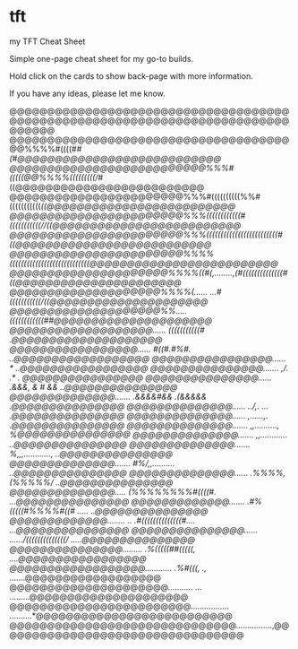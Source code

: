 # tft
my TFT Cheat Sheet

Simple one-page cheat sheet for my go-to builds. 

Hold click on the cards to show back-page with more information.

If you have any ideas, please let me know.

@@@@@@@@@@@@@@@@@@@@@@@@@@@@@@@@@@@@@@@@@@@@@@@@@@@@@@@@@@@@@@@@@@@@@@@@@@@@@@@@
@@@@@@@@@@@@@@@@@@@@@@@@@@@@@@@@@@@@@@@%%%%#((((#*#(#@@@@@@@@@@@@@@@@@@@@@@@@@@@
@@@@@@@@@@@@@@@@@@@@@@@@@@%%%#(((((@@%%%%(((((((((/*#((@@@@@@@@@@@@@@@@@@@@@@@@@
@@@@@@@@@@@@@@@@@@@@@@@%%%#((((((((((%%#(((((((((((**((@@@@@@@@@@@@@@@@@@@@@@@@@
@@@@@@@@@@@@@@@@@@@@@@@%%%((((((((((((#(((((((((((/*/((@@@@@@@@@@@@@@@@@@@@@@@@@
@@@@@@@@@@@@@@@@@@@@@@@%%%(((((((((((((((((((((((((#((@@@@@@@@@@@@@@@@@@@@@@@@@@
@@@@@@@@@@@@@@@@@@@@@@@%%%%((((((((((((((((((((((((((((@@@@@@@@@@@@@@@@@@@@@@@@@
@@@@@@@@@@@@@@@@@@@@@%%%%((#(,........,(#((((((((((((((#((@@@@@@@@@@@@@@@@@@@@@@
@@@@@@@@@@@@@@@@@@@@%%%%(......        ...*#(((((((((((/*((@@@@@@@@@@@@@@@@@@@@@
@@@@@@@@@@@@@@@@@@@@%%.....                 ((((((((((((*##@@@@@@@@@@@@@@@@@@@@@
@@@@@@@@@@@@@@@@@@@......                    (((((((((((#  .@@@@@@@@@@@@@@@@@@@@
@@@@@@@@@@@@@@@@@......                       #((#.#%#.     ..@@@@@@@@@@@@@@@@@@
@@@@@@@@@@@@@@@@......                         *             ..@@@@@@@@@@@@@@@@@
@@@@@@@@@@@@@@@.......            ,/.                   .*    . @@@@@@@@@@@@@@@@
@@@@@@@@@@@@@@@......          .&&&, *&               #*  &&   ..@@@@@@@@@@@@@@@
@@@@@@@@@@@@@@.......          .&&&&#&&              .(&&&&&    .@@@@@@@@@@@@@@@
@@@@@@@@@@@@@@......            ..*/,.                 ...      .@@@@@@@@@@@@@@@
@@@@@@@@@@@@@@......                        ,......,.           .@@@@@@@@@@@@@@@
@@@@@@@@@@@@@@.......                     ,,..........,         %@@@@@@@@@@@@@@@
@@@@@@@@@@@@@@.......                    *,,............       ..@@@@@@@@@@@@@@@
@@@@@@@@@@@@@@.......                   %,,,............,      ..@@@@@@@@@@@@@@@
@@@@@@@@@@@@@@.......                  #%/***,,..........      ..@@@@@@@@@@@@@@@
@@@@@@@@@@@@@@......                  .%%%%***,*(%%%%%/        ..@@@@@@@@@@@@@@@
@@@@@@@@@@@@@@.....                   (%%%%%%%%#((((#.        ...@@@@@@@@@@@@@@@
@@@@@@@@@@@@@.......                 .#%(((((#%%%%#((#   ..... ..@@@@@@@@@@@@@@@
@@@@@@@@@@@@@........         ..     .#((((((((((((((#....    ...@@@@@@@@@@@@@@@
@@@@@@@@@@@@@@@......           ....../((((((((((((((/      .....@@@@@@@@@@@@@@@
@@@@@@@@@@@@@@@.........              .%(((((##(((((,      ....@@@@@@@@@@@@@@@@@
@@@@@@@@@@@@@@@@@@............         .%#(((, .,*     .......@@@@@@@@@@@@@@@@@@
@@@@@@@@@@@@@@@@@@@@@...........        ...       .........@@@@@@@@@@@@@@@@@@@@@
@@@@@@@@@@@@@@@@@@@@@@@@.................  ..........*@@@@@@@@@@@@@@@@@@@@@@@@@@
@@@@@@@@@@@@@@@@@@@@@@@@@@@@@@................,@@@@@@@@@@@@@@@@@@@@@@@@@@@@@@@@@
